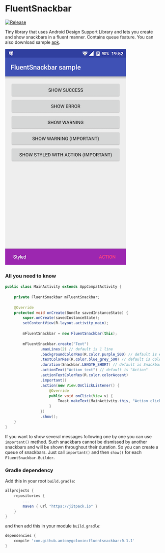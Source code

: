 # FluentSnackbar
[![Release](https://jitpack.io/v/antonygolovin/fluentsnackbar.svg)](https://jitpack.io/#antonygolovin/fluentsnackbar)

Tiny library that uses Android Design Support Library and lets you create and show snackbars in a fluent manner. Contains queue feature. You can also download sample [apk](https://github.com/AntonyGolovin/FluentSnackbar/tree/master/fluentsnackbar-sample/sample.apk).

![Screenshot](art/screenshot.png)  

### All you need to know

```java
public class MainActivity extends AppCompatActivity {

    private FluentSnackbar mFluentSnackbar;

    @Override
    protected void onCreate(Bundle savedInstanceState) {
        super.onCreate(savedInstanceState);
        setContentView(R.layout.activity_main);

        mFluentSnackbar = new FluentSnackbar(this);

        mFluentSnackbar.create("Text")
                .maxLines(2) // default is 1 line
                .backgroundColorRes(R.color.purple_500) // default is #323232
                .textColorRes(R.color.blue_grey_500) // default is Color.WHITE
                .duration(Snackbar.LENGTH_SHORT) // default is Snackbar.LENGTH_LONG
                .actionText("Action text") // default is "Action"
                .actionTextColorRes(R.color.colorAccent)
                .important()
                .action(new View.OnClickListener() {
                    @Override
                    public void onClick(View v) {
                        Toast.makeText(MainActivity.this, "Action clicked", Toast.LENGTH_SHORT).show();
                    }
                })
                .show();
    }
}

```

If you want to show several messages following one by one you can use `important()` method. Such snackbars cannot be dismissed by another snackbars and will be shown throughout their duration. So you can create a queue of snackbars. Just call `important()` and then `show()` for each `FluentSnackbar.Builder`. 

### Gradle dependency 

Add this in your root `build.gradle`:
```gradle
allprojects {
    repositories {
        ...
        maven { url "https://jitpack.io" }
    }
}
```

and then add this in your module `build.gradle`:

```gradle
dependencies {
    compile 'com.github.antonygolovin:fluentsnackbar:0.1.1'
}
```